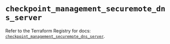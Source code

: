 # `checkpoint_management_securemote_dns_server`

Refer to the Terraform Registry for docs: [`checkpoint_management_securemote_dns_server`](https://registry.terraform.io/providers/checkpointsw/checkpoint/2.11.0/docs/resources/management_securemote_dns_server).
